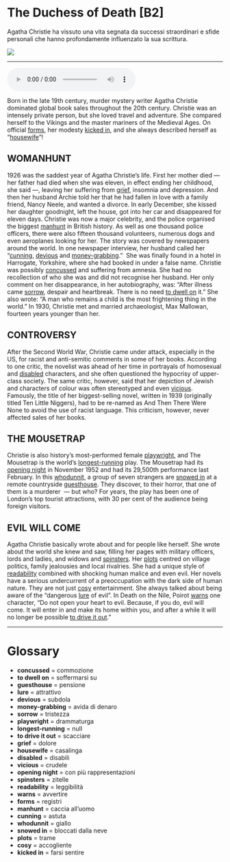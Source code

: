 # The Duchess of Death   [B2]

Agatha Christie ha vissuto una vita segnata da successi straordinari e sfide personali che hanno profondamente influenzato la sua scrittura.

![](The%20Duchess%20of%20Death.webp)

--------------

<div>
<audio controls autoplay>
    <source src="https:/raw.githubusercontent.com/dartie/speakup/main/2024-12/The%20Duchess%20of%20Death.mp3" type="audio/mpeg">
</audio>
</div>


Born in the late 19th century, murder mystery writer Agatha Christie dominated global book sales throughout the 20th century. Christie was an intensely private person, but she loved travel and adventure. She compared herself to the Vikings and the master mariners of the Medieval Ages. On official [forms](## "registri"), her modesty [kicked in](## "farsi sentire"), and she always described herself as “[housewife](## "casalinga")”!

## WOMANHUNT
1926 was the saddest year of Agatha Christie’s life. First her mother died — her father had died when she was eleven, in effect ending her childhood, she said —, leaving her suffering from [grief](## "dolore"), insomnia and depression. And then her husband Archie told her that he had fallen in love with a family friend, Nancy Neele, and wanted a divorce. In early December, she kissed her daughter goodnight, left the house, got into her car and disappeared for eleven days. Christie was now a major celebrity, and the police organised the biggest [manhunt](## "caccia all’uomo") in British history. As well as one thousand police officers, there were also fifteen thousand volunteers, numerous dogs and even aeroplanes looking for her. The story was covered by newspapers around the world. In one newspaper interview, her husband called her “[cunning](## "astuta"), [devious](## "subdola") and [money-grabbing](## "avida di denaro").” 
She was finally found in a hotel in Harrogate, Yorkshire, where she had booked in under a false name. Christie was possibly [concussed](## "commozione") and suffering from amnesia. She had no recollection of who she was and did not recognise her husband. Her only comment on her disappearance, in her autobiography, was: “After illness came [sorrow](## "tristezza"), despair and heartbreak. There is no need [to dwell on](## "soffermarsi su") it.” She also wrote: “A man who remains a child is the most frightening thing in the world.” In 1930, Christie met and married archaeologist, Max Mallowan, fourteen years younger than her.

## CONTROVERSY
After the Second World War, Christie came under attack, especially in the US, for racist and anti-semitic comments in some of her books. According to one critic, the novelist was ahead of her time in portrayals of homosexual and [disabled](## "disabili") characters, and she often questioned the hypocrisy of upper-class society. The same critic, however, said that her depiction of Jewish and characters of colour was often stereotyped and even [vicious](## "crudele"). Famously, the title of her biggest-selling novel, written in 1939 (originally titled Ten Little Niggers), had to be re-named as And Then There Were None to avoid the use of racist language. This criticism, however, never affected sales of her books. 

## THE MOUSETRAP
Christie is also history’s most-performed female [playwright](## "drammaturga"), and The Mousetrap is the world’s [longest-running](## "null") play. The Mousetrap had its [opening night](## "con più rappresentazioni") in November 1952 and had its 29,500th performance last February. In this [whodunnit](## "giallo"), a group of seven strangers are [snowed in](## "bloccati dalla neve") at a remote countryside [guesthouse](## "pensione"). They discover, to their horror, that one of them is a murderer  — but who? For years, the play has been one of London’s top tourist attractions, with 30 per cent of the audience being foreign visitors.

## EVIL WILL COME
Agatha Christie basically wrote about and for people like herself. She wrote about the world she knew and saw, filling her pages with military officers, lords and ladies, and widows and [spinsters](## "zitelle"). Her [plots](## "trame") centred on village politics, family jealousies and local rivalries. She had a unique style of [readability](## "leggibilità") combined with shocking human malice and even evil. Her novels have a serious undercurrent of a preoccupation with the dark side of human nature. They are not just [cosy](## "accogliente") entertainment. She always talked about being aware of the “dangerous [lure](## "attrattivo") of evil”. In Death on the Nile, Poirot [warns](## "avvertire") one character, “Do not open your heart to evil. Because, if you do, evil will come. It will enter in and make its home within you, and after a while it will no longer be possible [to drive it out](## "scacciare").”  

--------------

<div style = "display:block; clear:both; page-break-after:always;"></div>

# Glossary
* **concussed** = commozione
* **to dwell on** = soffermarsi su
* **guesthouse** = pensione
* **lure** = attrattivo
* **devious** = subdola
* **money-grabbing** = avida di denaro
* **sorrow** = tristezza
* **playwright** = drammaturga
* **longest-running** = null
* **to drive it out** = scacciare
* **grief** = dolore
* **housewife** = casalinga
* **disabled** = disabili
* **vicious** = crudele
* **opening night** = con più rappresentazioni
* **spinsters** = zitelle
* **readability** = leggibilità
* **warns** = avvertire
* **forms** = registri
* **manhunt** = caccia all’uomo
* **cunning** = astuta
* **whodunnit** = giallo
* **snowed in** = bloccati dalla neve
* **plots** = trame
* **cosy** = accogliente
* **kicked in** = farsi sentire

